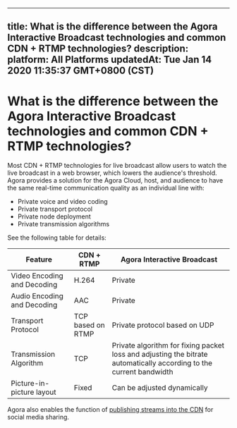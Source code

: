 
---
title: What is the difference between the Agora Interactive Broadcast technologies and common CDN + RTMP technologies?
description: 
platform: All Platforms
updatedAt: Tue Jan 14 2020 11:35:37 GMT+0800 (CST)
---
# What is the difference between the Agora Interactive Broadcast technologies and common CDN + RTMP technologies?
Most CDN + RTMP technologies for live broadcast allow users to watch the live broadcast in a web browser, which lowers the audience's threshold. 
Agora provides a solution for the Agora Cloud, host, and audience to have the same real-time communication quality as an individual line with:

- Private voice and video coding
- Private transport protocol
- Private node deployment
- Private transmission algorithms

See the following table for details:

| Feature                | CDN + RTMP        | Agora Interactive Broadcast                                  |
| --------------------------- | ----------------- | ------------------------------------------------------------ |
| Video Encoding and Decoding | H.264             | Private                                                      |
| Audio Encoding and Decoding | AAC               | Private                                                      |
| Transport Protocol          | TCP based on RTMP | Private protocol based on UDP                                |
| Transmission Algorithm      | TCP               | Private algorithm for fixing packet loss and adjusting the bitrate automatically according to the current bandwidth |
| Picture-in-picture layout   | Fixed             | Can be adjusted dynamically                                  |

Agora also enables the function of [publishing streams into the CDN](https://docs.agora.io/en/Interactive%20Broadcast/cdn_streaming_android?platform=Android) for social media sharing.

